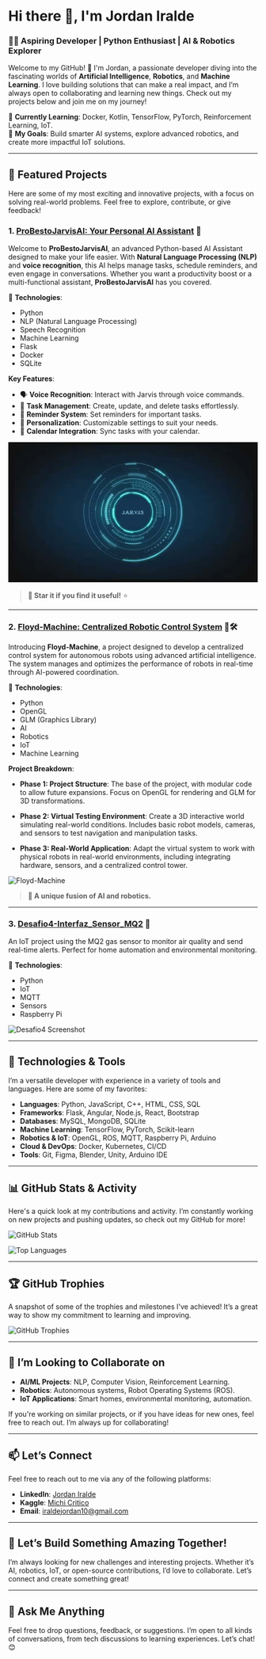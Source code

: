 # Hi there 👋, I'm **Jordan Iralde**  

### 🧑‍💻 **Aspiring Developer** | Python Enthusiast | AI & Robotics Explorer  

Welcome to my GitHub! 🚀 I'm Jordan, a passionate developer diving into the fascinating worlds of **Artificial Intelligence**, **Robotics**, and **Machine Learning**. I love building solutions that can make a real impact, and I’m always open to collaborating and learning new things. Check out my projects below and join me on my journey!

🔧 **Currently Learning**: Docker, Kotlin, TensorFlow, PyTorch, Reinforcement Learning, IoT.  
🎯 **My Goals**: Build smarter AI systems, explore advanced robotics, and create more impactful IoT solutions.

---

## 🚀 **Featured Projects**  

Here are some of my most exciting and innovative projects, with a focus on solving real-world problems. Feel free to explore, contribute, or give feedback!

### 1. **[ProBestoJarvisAI: Your Personal AI Assistant](https://github.com/Jordan-Iralde/ProBestoJarvisAI)** 🤖  

Welcome to **ProBestoJarvisAI**, an advanced Python-based AI Assistant designed to make your life easier. With **Natural Language Processing (NLP)** and **voice recognition**, this AI helps manage tasks, schedule reminders, and even engage in conversations. Whether you want a productivity boost or a multi-functional assistant, **ProBestoJarvisAI** has you covered.

🔧 **Technologies**:  
- Python
- NLP (Natural Language Processing)
- Speech Recognition
- Machine Learning
- Flask
- Docker
- SQLite

**Key Features**:  
- 🗣️ **Voice Recognition**: Interact with Jarvis through voice commands.
- 📝 **Task Management**: Create, update, and delete tasks effortlessly.
- 🔔 **Reminder System**: Set reminders for important tasks.
- 🧠 **Personalization**: Customizable settings to suit your needs.
- 📅 **Calendar Integration**: Sync tasks with your calendar.

![ProBestoJarvisAI](jarvis.jpg)  
> **🌟 Star it if you find it useful!** ⭐

---

### 2. **[Floyd-Machine: Centralized Robotic Control System](https://github.com/Jordan-Iralde/Floyd-Machine)** 🤖🛠️  

Introducing **Floyd-Machine**, a project designed to develop a centralized control system for autonomous robots using advanced artificial intelligence. The system manages and optimizes the performance of robots in real-time through AI-powered coordination.

🔧 **Technologies**:  
- Python  
- OpenGL  
- GLM (Graphics Library)  
- AI  
- Robotics  
- IoT  
- Machine Learning

**Project Breakdown**:  
- **Phase 1: Project Structure**: The base of the project, with modular code to allow future expansions. Focus on OpenGL for rendering and GLM for 3D transformations.
  
- **Phase 2: Virtual Testing Environment**: Create a 3D interactive world simulating real-world conditions. Includes basic robot models, cameras, and sensors to test navigation and manipulation tasks.
  
- **Phase 3: Real-World Application**: Adapt the virtual system to work with physical robots in real-world environments, including integrating hardware, sensors, and a centralized control tower.

![Floyd-Machine](https://via.placeholder.com/500x300.png)

> **🌟 A unique fusion of AI and robotics.**

---

### 3. **[Desafio4-Interfaz_Sensor_MQ2](https://github.com/Jordan-Iralde/Desafio4-Interfaz_Sensor_MQ2)** 🌱  

An IoT project using the MQ2 gas sensor to monitor air quality and send real-time alerts. Perfect for home automation and environmental monitoring.

🔧 **Technologies**:  
- Python  
- IoT  
- MQTT  
- Sensors  
- Raspberry Pi

![Desafio4 Screenshot](https://via.placeholder.com/500x300.png)

---

## 🔧 **Technologies & Tools**  

I’m a versatile developer with experience in a variety of tools and languages. Here are some of my favorites:

- **Languages**: Python, JavaScript, C++, HTML, CSS, SQL  
- **Frameworks**: Flask, Angular, Node.js, React, Bootstrap  
- **Databases**: MySQL, MongoDB, SQLite  
- **Machine Learning**: TensorFlow, PyTorch, Scikit-learn  
- **Robotics & IoT**: OpenGL, ROS, MQTT, Raspberry Pi, Arduino  
- **Cloud & DevOps**: Docker, Kubernetes, CI/CD  
- **Tools**: Git, Figma, Blender, Unity, Arduino IDE

---

## 📊 **GitHub Stats & Activity**  

Here's a quick look at my contributions and activity. I’m constantly working on new projects and pushing updates, so check out my GitHub for more!

![GitHub Stats](https://github-readme-stats.vercel.app/api?username=Jordan-Iralde&show_icons=true&count_private=true&hide=prs&theme=radical)

![Top Languages](https://github-readme-stats.vercel.app/api/top-langs?username=Jordan-Iralde&theme=radical&layout=compact&langs_count=8)

---

## 🏆 **GitHub Trophies**  

A snapshot of some of the trophies and milestones I've achieved! It’s a great way to show my commitment to learning and improving.

![GitHub Trophies](https://github-profile-trophy.vercel.app/?username=Jordan-Iralde&theme=radical&row=2&column=4)

---

## 🌱 **I’m Looking to Collaborate on**  

- **AI/ML Projects**: NLP, Computer Vision, Reinforcement Learning.  
- **Robotics**: Autonomous systems, Robot Operating Systems (ROS).  
- **IoT Applications**: Smart homes, environmental monitoring, automation.  

If you're working on similar projects, or if you have ideas for new ones, feel free to reach out. I’m always up for collaborating!

---

## 📫 **Let’s Connect**  

Feel free to reach out to me via any of the following platforms:

- **LinkedIn**: [Jordan Iralde](https://www.linkedin.com/in/jord%C3%A1n-iralde/)
- **Kaggle**: [Michi Critico](https://kaggle.com/michi)
- **Email**: [iraldejordan10@gmail.com](mailto:iraldejordan10@gmail.com)

---

## 🚀 **Let’s Build Something Amazing Together!**  

I’m always looking for new challenges and interesting projects. Whether it’s AI, robotics, IoT, or open-source contributions, I’d love to collaborate. Let’s connect and create something great!

---

## 💬 **Ask Me Anything**  

Feel free to drop questions, feedback, or suggestions. I’m open to all kinds of conversations, from tech discussions to learning experiences. Let’s chat! 😊
